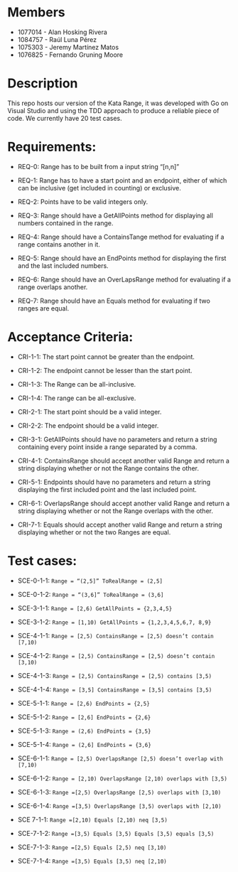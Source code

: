 # Members

- 1077014 - Alan Hosking Rivera
- 1084757 - Raúl Luna Pérez
- 1075303 - Jeremy Martínez Matos
- 1076825 - Fernando Gruning Moore

# Description

This repo hosts our version of the Kata Range, it was developed with Go on Visual Studio and using the TDD approach to produce a reliable piece of code. We currently have 20 test cases.


# Requirements:

- REQ-0: Range has to be built from a input string “[n,n]”

- REQ-1: Range has to have a start point and an endpoint, either of which can be inclusive (get included in counting) or exclusive.

- REQ-2: Points have to be valid integers only.

- REQ-3: Range should have a GetAllPoints method for displaying all numbers contained in the range.

- REQ-4: Range should have a ContainsTange method for evaluating if a range contains another in it.

- REQ-5: Range should have an EndPoints method for displaying the first and the last included numbers.

- REQ-6: Range should have an OverLapsRange method for evaluating if a range overlaps another.

- REQ-7: Range should have an Equals method for evaluating if two ranges are equal.

# Acceptance Criteria:

- CRI-1-1: The start point cannot be greater than the endpoint.

- CRI-1-2: The endpoint cannot be lesser than the start point.

- CRI-1-3: The Range can be all-inclusive.

- CRI-1-4: The range can be all-exclusive.

- CRI-2-1: The start point should be a valid integer.

- CRI-2-2: The endpoint should be a valid integer.

- CRI-3-1: GetAllPoints should have no parameters and return a string containing every point inside a range separated by a comma.

- CRI-4-1: ContainsRange should accept  another valid Range and return a string displaying whether or not the Range contains the other.

- CRI-5-1: Endpoints should have no parameters and return a string displaying the first included point and the last included point.

- CRI-6-1: OverlapsRange should accept another valid Range and return a string displaying whether or not the Range overlaps with the other.

- CRI-7-1: Equals should accept another valid Range and return a string displaying whether or not the two Ranges are equal.


# Test cases:

- SCE-0-1-1: `Range = “(2,5]” ToRealRange = (2,5]`

- SCE-0-1-2: `Range = “(3,6]” ToRealRange = (3,6]`

- SCE-3-1-1: `Range = [2,6) GetAllPoints = {2,3,4,5}`

- SCE-3-1-2: `Range = [1,10) GetAllPoints = {1,2,3,4,5,6,7, 8,9}`

- SCE-4-1-1: `Range = [2,5) ContainsRange = [2,5) doesn’t contain [7,10)`

- SCE-4-1-2: `Range = [2,5) ContainsRange = [2,5) doesn’t contain [3,10)`

- SCE-4-1-3: `Range = [2,5) ContainsRange = [2,5) contains [3,5)`

- SCE-4-1-4: `Range = [3,5] ContainsRange = [3,5] contains [3,5)`

- SCE-5-1-1: `Range = [2,6) EndPoints = {2,5}`

- SCE-5-1-2: `Range = [2,6] EndPoints = {2,6}`

- SCE-5-1-3: `Range = (2,6) EndPoints = {3,5}`

- SCE-5-1-4: `Range = (2,6] EndPoints = {3,6}`

- SCE-6-1-1: `Range = [2,5) OverlapsRange [2,5) doesn’t overlap with [7,10)`

- SCE-6-1-2: `Range = [2,10) OverlapsRange [2,10) overlaps with [3,5)`

- SCE-6-1-3: `Range =[2,5) OverlapsRange [2,5) overlaps with [3,10)`

- SCE-6-1-4: `Range =[3,5) OverlapsRange [3,5) overlaps with [2,10)`

- SCE 7-1-1: `Range =[2,10) Equals [2,10) neq [3,5)`

- SCE-7-1-2: `Range =[3,5) Equals [3,5) Equals [3,5) equals [3,5)`

- SCE-7-1-3: `Range =[2,5) Equals [2,5) neq [3,10)`

- SCE-7-1-4: `Range =[3,5) Equals [3,5) neq [2,10)`
